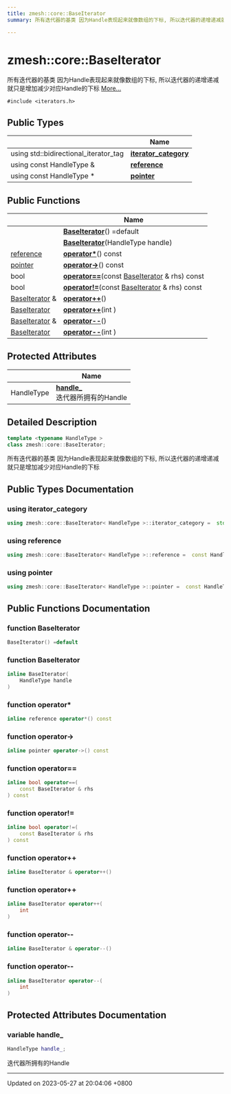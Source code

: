 ```yaml
---
title: zmesh::core::BaseIterator
summary: 所有迭代器的基类 因为Handle表现起来就像数组的下标, 所以迭代器的递增递减就只是增加减少对应Handle的下标 

---
```


# zmesh::core::BaseIterator



所有迭代器的基类 因为Handle表现起来就像数组的下标, 所以迭代器的递增递减就只是增加减少对应Handle的下标  [More...](#detailed-description)


`#include <iterators.h>`

## Public Types

|                | Name           |
| -------------- | -------------- |
| using std::bidirectional_iterator_tag | **[iterator_category](Classes/classzmesh_1_1core_1_1_base_iterator.md#using-iterator-category)**  |
| using const HandleType & | **[reference](Classes/classzmesh_1_1core_1_1_base_iterator.md#using-reference)**  |
| using const HandleType * | **[pointer](Classes/classzmesh_1_1core_1_1_base_iterator.md#using-pointer)**  |

## Public Functions

|                | Name           |
| -------------- | -------------- |
| | **[BaseIterator](Classes/classzmesh_1_1core_1_1_base_iterator.md#function-baseiterator)**() =default |
| | **[BaseIterator](Classes/classzmesh_1_1core_1_1_base_iterator.md#function-baseiterator)**(HandleType handle) |
| [reference](Classes/classzmesh_1_1core_1_1_base_iterator.md#using-reference) | **[operator*](Classes/classzmesh_1_1core_1_1_base_iterator.md#function-operator*)**() const |
| [pointer](Classes/classzmesh_1_1core_1_1_base_iterator.md#using-pointer) | **[operator->](Classes/classzmesh_1_1core_1_1_base_iterator.md#function-operator->)**() const |
| bool | **[operator==](Classes/classzmesh_1_1core_1_1_base_iterator.md#function-operator==)**(const [BaseIterator](Classes/classzmesh_1_1core_1_1_base_iterator.md) & rhs) const |
| bool | **[operator!=](Classes/classzmesh_1_1core_1_1_base_iterator.md#function-operator!=)**(const [BaseIterator](Classes/classzmesh_1_1core_1_1_base_iterator.md) & rhs) const |
| [BaseIterator](Classes/classzmesh_1_1core_1_1_base_iterator.md) & | **[operator++](Classes/classzmesh_1_1core_1_1_base_iterator.md#function-operator++)**() |
| [BaseIterator](Classes/classzmesh_1_1core_1_1_base_iterator.md) | **[operator++](Classes/classzmesh_1_1core_1_1_base_iterator.md#function-operator++)**(int ) |
| [BaseIterator](Classes/classzmesh_1_1core_1_1_base_iterator.md) & | **[operator--](Classes/classzmesh_1_1core_1_1_base_iterator.md#function-operator--)**() |
| [BaseIterator](Classes/classzmesh_1_1core_1_1_base_iterator.md) | **[operator--](Classes/classzmesh_1_1core_1_1_base_iterator.md#function-operator--)**(int ) |

## Protected Attributes

|                | Name           |
| -------------- | -------------- |
| HandleType | **[handle_](Classes/classzmesh_1_1core_1_1_base_iterator.md#variable-handle-)** <br>迭代器所拥有的Handle  |

## Detailed Description

```cpp
template <typename HandleType >
class zmesh::core::BaseIterator;
```

所有迭代器的基类 因为Handle表现起来就像数组的下标, 所以迭代器的递增递减就只是增加减少对应Handle的下标 
## Public Types Documentation

### using iterator_category

```cpp
using zmesh::core::BaseIterator< HandleType >::iterator_category =  std::bidirectional_iterator_tag;
```


### using reference

```cpp
using zmesh::core::BaseIterator< HandleType >::reference =  const HandleType&;
```


### using pointer

```cpp
using zmesh::core::BaseIterator< HandleType >::pointer =  const HandleType*;
```


## Public Functions Documentation

### function BaseIterator

```cpp
BaseIterator() =default
```


### function BaseIterator

```cpp
inline BaseIterator(
    HandleType handle
)
```


### function operator*

```cpp
inline reference operator*() const
```


### function operator->

```cpp
inline pointer operator->() const
```


### function operator==

```cpp
inline bool operator==(
    const BaseIterator & rhs
) const
```


### function operator!=

```cpp
inline bool operator!=(
    const BaseIterator & rhs
) const
```


### function operator++

```cpp
inline BaseIterator & operator++()
```


### function operator++

```cpp
inline BaseIterator operator++(
    int 
)
```


### function operator--

```cpp
inline BaseIterator & operator--()
```


### function operator--

```cpp
inline BaseIterator operator--(
    int 
)
```


## Protected Attributes Documentation

### variable handle_

```cpp
HandleType handle_;
```

迭代器所拥有的Handle 

-------------------------------

Updated on 2023-05-27 at 20:04:06 +0800